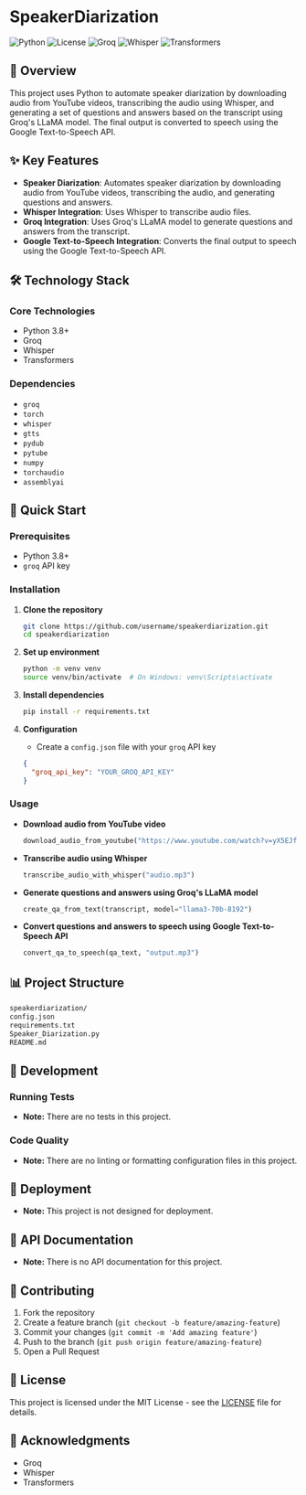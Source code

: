 # SpeakerDiarization

![Python](https://img.shields.io/badge/python-3.8+-blue.svg) ![License](https://img.shields.io/badge/license-MIT-blue.svg) ![Groq](https://img.shields.io/badge/Groq-1.0.0-blue.svg) ![Whisper](https://img.shields.io/badge/Whisper-1.0.0-blue.svg) ![Transformers](https://img.shields.io/badge/Transformers-4.21.3-blue.svg)

## 🚀 Overview

This project uses Python to automate speaker diarization by downloading audio from YouTube videos, transcribing the audio using Whisper, and generating a set of questions and answers based on the transcript using Groq's LLaMA model. The final output is converted to speech using the Google Text-to-Speech API.

## ✨ Key Features

* **Speaker Diarization**: Automates speaker diarization by downloading audio from YouTube videos, transcribing the audio, and generating questions and answers.
* **Whisper Integration**: Uses Whisper to transcribe audio files.
* **Groq Integration**: Uses Groq's LLaMA model to generate questions and answers from the transcript.
* **Google Text-to-Speech Integration**: Converts the final output to speech using the Google Text-to-Speech API.

## 🛠️ Technology Stack

### Core Technologies
* Python 3.8+
* Groq
* Whisper
* Transformers

### Dependencies
* `groq`
* `torch`
* `whisper`
* `gtts`
* `pydub`
* `pytube`
* `numpy`
* `torchaudio`
* `assemblyai`

## 🚀 Quick Start

### Prerequisites
* Python 3.8+
* `groq` API key

### Installation

1. **Clone the repository**
   ```bash
   git clone https://github.com/username/speakerdiarization.git
   cd speakerdiarization
   ```

2. **Set up environment**
   ```bash
   python -m venv venv
   source venv/bin/activate  # On Windows: venv\Scripts\activate
   ```

3. **Install dependencies**
   ```bash
   pip install -r requirements.txt
   ```

4. **Configuration**
   * Create a `config.json` file with your `groq` API key
   ```json
   {
     "groq_api_key": "YOUR_GROQ_API_KEY"
   }
   ```

### Usage

* **Download audio from YouTube video**
   ```python
   download_audio_from_youtube("https://www.youtube.com/watch?v=yX5EJf4R77s", "audio.mp3")
   ```
* **Transcribe audio using Whisper**
   ```python
   transcribe_audio_with_whisper("audio.mp3")
   ```
* **Generate questions and answers using Groq's LLaMA model**
   ```python
   create_qa_from_text(transcript, model="llama3-70b-8192")
   ```
* **Convert questions and answers to speech using Google Text-to-Speech API**
   ```python
   convert_qa_to_speech(qa_text, "output.mp3")
   ```

## 📊 Project Structure

```bash
speakerdiarization/
config.json
requirements.txt
Speaker_Diarization.py
README.md
```

## 🔧 Development

### Running Tests
* **Note:** There are no tests in this project.

### Code Quality
* **Note:** There are no linting or formatting configuration files in this project.

## 🚀 Deployment

* **Note:** This project is not designed for deployment.

## 📖 API Documentation

* **Note:** There is no API documentation for this project.

## 🤝 Contributing

1. Fork the repository
2. Create a feature branch (`git checkout -b feature/amazing-feature`)
3. Commit your changes (`git commit -m 'Add amazing feature'`)
4. Push to the branch (`git push origin feature/amazing-feature`)
5. Open a Pull Request

## 📄 License

This project is licensed under the MIT License - see the [LICENSE](LICENSE) file for details.

## 🙏 Acknowledgments

* Groq
* Whisper
* Transformers